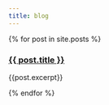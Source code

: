 ```yaml
---
title: blog
---
```

{% for post in site.posts %}
      <a href="{{ post.url }}">
      <h3 class="major">{{ post.title }}</h3>
      </a>
      <p>{{post.excerpt}}</p>
{% endfor %}

